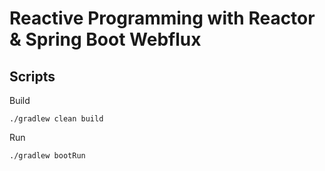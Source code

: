 # Reactive Programming with Reactor & Spring Boot Webflux
## Scripts
Build
```shell
./gradlew clean build
```

Run
```shell
./gradlew bootRun
```

